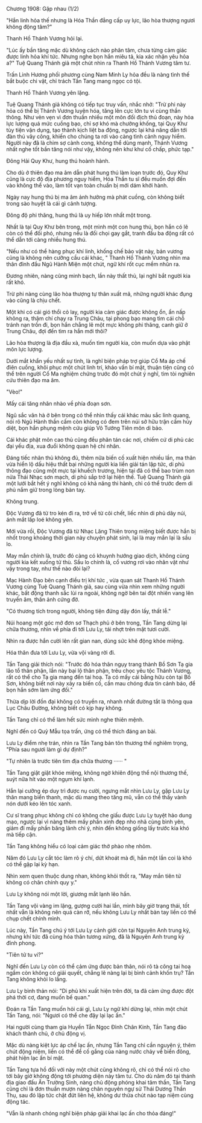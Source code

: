




Chương 1908: Gặp nhau (1/2)


"Hắn linh hỏa thế nhưng là Hóa Thần đẳng cấp uy lực, lão hòa thượng ngươi không động tâm?"

Thanh Hồ Thánh Vương hỏi lại.

"Lúc ấy bần tăng mặc dù không cách nào phân tâm, chưa từng cảm giác được linh hỏa khí tức. Nhưng nghe bọn hắn miêu tả, kia xác nhận yêu hỏa a?" Tuệ Quang Thánh giả một chút nhìn ra Thanh Hồ Thánh Vương tâm tư.

Trấn Linh Hương phối phương cùng Nam Minh Ly hỏa đều là nàng tình thế bắt buộc chi vật, chỉ trách Tần Tang mang ngọc có tội.

Thanh Hồ Thánh Vương yên lặng.

Tuệ Quang Thánh giả không có tiếp tục truy vấn, nhắc nhở: "Trừ phi này hỏa có thể bị Thánh Vương luyện hóa, tăng lên cực lớn tu vi cùng thần thông. Như vẻn vẹn vì đơn thuần nhiều một môn đối địch thủ đoạn, này hỏa lực lượng quá mức cuồng bạo, chỉ sợ khó mà chưởng khống, tại Quy Khư tùy tiện vận dụng, tạo thành kịch liệt ba động, ngược lại khả năng dẫn tới đàn thú vây công, khiến cho chúng ta rơi vào càng tình cảnh nguy hiểm. Người này đã là chim sợ cành cong, không thể dùng mạnh, Thánh Vương nhất nghe tốt bần tăng nói như vậy, không nên khư khư cố chấp, phức tạp."

Đông Hải Quy Khư, hung thú hoành hành.

Cho dù ở thiên đạo ma âm dẫn phát hung thú làm loạn trước đó, Quy Khư cũng là cực độ địa phương nguy hiểm, Hóa Thần tu sĩ đều muốn đợi đến vào không thể vào, làm tốt vạn toàn chuẩn bị mới dám khởi hành.

Ngày nay hung thú bị ma âm ảnh hưởng mà phát cuồng, còn không biết trong sào huyệt là cái gì cảnh tượng.

Đông độ phi thăng, hung thú là uy hiếp lớn nhất một trong.

Nhất là tại Quy Khư bên trong, một mình một con hung thú, bọn hắn có lẽ còn có thể đối phó, nhưng nếu là đối chọi gay gắt, tranh đấu ba động rất có thể dẫn tới càng nhiều hung thú.

"Nếu như có thể hàng phục khí linh, khống chế bảo vật này, bản vương cũng là không nên cưỡng cầu cái khác, " Thanh Hồ Thánh Vương nhìn ma thân đỉnh đầu Ngũ Hành Miện một chút, ngữ khí rốt cục mềm nhũn ra.

Đương nhiên, nàng cũng minh bạch, lần này thất thủ, lại nghĩ bắt người kia rất khó.

Trừ phi nàng cùng lão hòa thượng tự thân xuất mã, những người khác đụng vào cũng là chịu chết.

Một khi có cái gió thổi cỏ lay, người kia cảm giác được không ổn, ẩn nấp không ra, thậm chí chạy ra Trung Châu, tại phong bạo mang tìm cái chỗ tránh nạn trốn đi, bọn hắn chẳng lẽ một mực không phi thăng, canh giữ ở Trung Châu, đợi đến tìm ra hắn mới thôi?

Lão hòa thượng là địa đầu xà, muốn tìm người kia, còn muốn dựa vào phật môn lực lượng.

Dưới mắt khẩn yếu nhất sự tình, là nghĩ biện pháp trợ giúp Cổ Ma áp chế điên cuồng, khôi phục một chút linh trí, khảo vấn bí mật, thuận tiện cũng có thể trên người Cổ Ma nghiệm chứng trước đó một chút ý nghĩ, tìm tòi nghiên cứu thiên đạo ma âm.

"Vèo!"

Mấy cái tăng nhân nhào về phía đoạn sơn.

Ngũ sắc vân hà ở bên trong có thể nhìn thấy cái khác màu sắc linh quang, nói rõ Ngũ Hành thần cấm còn không có đem trên núi sở hữu trận cấm hủy diệt, bọn hắn phụng mệnh cứu giúp Vô Tướng Tiên môn di bảo.

Cái khác phật môn cao thủ cũng đều phân tán các nơi, chiếm cứ di phủ các đại yếu địa, xua đuổi không quan hệ chi nhân.

Đáng tiếc nhân thủ không đủ, thêm nữa biến cố xuất hiện nhiều lần, ma thân vừa hiển lộ dấu hiệu thất bại những người kia liền giải tán lập tức, di phủ thông đạo cũng một mực tại khuếch trương, hiện tại đã có thể bao trùm non nửa Thái Nhạc sơn mạch, di phủ sắp trở lại hiện thế. Tuệ Quang Thánh giả một lưới bắt hết ý nghĩ không có khả năng thi hành, chỉ có thể trước đem di phủ nắm giữ trong lòng bàn tay.

Không trung.

Độc Vương đã từ tro kén đi ra, trở về từ cõi chết, liếc nhìn di phủ dãy núi, ánh mắt lấp loé không yên.

Mới vừa rồi, Độc Vương đã từ Nhạc Lăng Thiên trong miệng biết được hắn bị nhốt trong khoảng thời gian này chuyện phát sinh, lại là may mắn lại là sầu lo.

May mắn chính là, trước đó càng có khuynh hướng giao dịch, không cùng người kia kết xuống tử thù. Sầu lo chính là, cổ vương rơi vào nhân vật như vậy trong tay, như thế nào đòi lại?

Mạc Hành Đạo bên cạnh điều trị khí tức , vừa quan sát Thanh Hồ Thánh Vương cùng Tuệ Quang Thánh giả, sau cùng vừa nhìn xem những người khác, bất động thanh sắc lùi ra ngoài, không ngờ bên tai đột nhiên vang lên truyền âm, thân ảnh cứng đờ.

"Có thương tích trong người, không tiện đứng dậy đón lấy, thất lễ."

Núi hoang một góc mở đơn sơ Thạch phủ ở bên trong, Tần Tang dừng lại chữa thương, nhìn về phía đi tới Lưu Ly, tái nhợt trên mặt tươi cười.

Nhìn ra được hắn cười lên rất gian nan, dùng sức khẽ động khóe miệng.

Hóa thân đưa tới Lưu Ly, vừa vội vàng rời đi.

Tần Tang giải thích nói: "Trước đó hóa thân ngụy trang thành Bồ Sơn Tạ gia lão tổ thân phận, lần này bại lộ thân phận, trêu chọc yêu tộc Thánh Vương, rất có thể cho Tạ gia mang đến tai hoạ. Ta có mấy cái bằng hữu còn tại Bồ Sơn, không biết nơi này xảy ra biến cố, cần mau chóng đưa tin cảnh báo, để bọn hắn sớm làm ứng đối."

Thừa dịp lời đồn đại không có truyền ra, nhanh nhất đường tắt là thông qua Lục Châu Đường, không biết có kịp hay không.

Tần Tang chỉ có thể làm hết sức mình nghe thiên mệnh.

Nghĩ đến có Quỷ Mẫu tọa trấn, ứng có thể thích đáng an bài.

Lưu Ly điểm nhẹ trán, nhìn ra Tần Tang bản tôn thương thế nghiêm trọng, "Phía sau ngươi làm gì dự định?"

"Tự nhiên là trước tiên tìm địa chữa thương ······ "

Tần Tang giật giật khóe miệng, không ngờ khiên động thể nội thương thế, suýt nữa hít vào một ngụm khí lạnh.

Hắn lại cưỡng ép duy trì được nụ cười, ngưng mắt nhìn Lưu Ly, gặp Lưu Ly thân mang biển thanh, mặc dù mang theo tăng mũ, vẫn có thể thấy vành nón dưới kéo lên tóc xanh.

Cư sĩ trang phục không chỉ có không che giấu được Lưu Ly tuyệt hảo dung mạo, ngược lại vì nàng thêm mấy phần xinh đẹp nho nhã cùng bình yên, giảm đi mấy phần băng lãnh chi ý, nhìn đến không giống lấy trước kia khó mà tiếp cận.

Tần Tang không hiểu có loại cảm giác thở phào nhẹ nhõm.

Năm đó Lưu Ly cắt tóc làm rõ ý chí, dứt khoát mà đi, hắn một lần coi là khó có thể gặp lại kỳ hạn.

Nhìn xem quen thuộc dung nhan, không khỏi thốt ra, "May mắn tiên tử không có chân chính quy y."

Lưu Ly không nói một lời, giương mắt lạnh lẽo hắn.

Tần Tang vội vàng im lặng, gượng cười hai lần, mình bây giờ trạng thái, tốt nhất vẫn là không nên quá càn rỡ, nếu không Lưu Ly nhất bàn tay liền có thể chụp chết chính mình.

Lúc này, Tần Tang chú ý tới Lưu Ly cảnh giới còn tại Nguyên Anh trung kỳ, nhưng khí tức đã cùng hóa thân tương xứng, đã là Nguyên Anh trung kỳ đỉnh phong.

"Tiên tử tu vi?"

Nghĩ đến Lưu Ly còn có thể cảm ứng được bản thân, nói rõ tà công tai hoạ ngầm còn không có giải quyết, chẳng lẽ nàng lại bị bình cảnh khốn trụ? Tần Tang không khỏi lo lắng.

Lưu Ly bình thản nói: "Di phủ khi xuất hiện trên đời, ta đã cảm ứng được đột phá thời cơ, đang muốn bế quan."

Đoán ra Tần Tang muốn hỏi cái gì, Lưu Ly ngữ khí dừng lại, nhìn một chút Tần Tang, nói: "Ngươi có thể che đậy lại lạc ấn."

Hai người cùng tham gia Huyền Tẫn Ngọc Đỉnh Chân Kinh, Tần Tang đảo khách thành chủ, ở chủ động vị.

Mặc dù nàng kiệt lực áp chế lạc ấn, nhưng Tần Tang chỉ cần nguyện ý, thêm chút động niệm, liền có thể để cố gắng của nàng nước chảy về biển đông, phát hiện lạc ấn bí mật.

Tần Tang tựa hồ đối với này một chút cũng không rõ, chỉ có thể nói rõ cho tới bây giờ không động tới phương diện này tâm tư. Cho dù năm đó tại thánh địa giao đấu Ân Trường Sinh, nàng chủ động phóng khai tâm thần, Tần Tang cũng chỉ là đơn thuần mượn nàng chân nguyên ngự sử Thái Dương Thần Thụ, sau đó lập tức chặt đứt liên hệ, không dư thừa chút nào tạp niệm cùng động tác.

"Vẫn là nhanh chóng nghĩ biện pháp giải khai lạc ấn cho thỏa đáng!"




